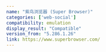 ```yaml
---
name: "紫鸟浏览器 (Super Browser)"
categories: ['web-social']
compatibility: emulation
display_result: "Compatible"
version_from: "5.286.1.26"
link: https://www.superbrowser.com/
---
```

